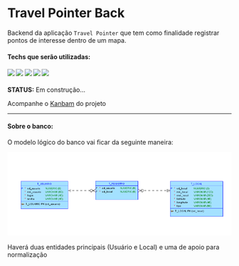 <h1>Travel Pointer Back</h1>



Backend da aplicação `Travel Pointer` que tem como finalidade registrar pontos de interesse dentro de um mapa.

<h4>Techs que serão utilizadas:</h4>



<h4>
    <img src="https://img.shields.io/badge/Spring-6DB33F?style=for-the-badge&logo=spring&logoColor=white" />
    <img src="https://img.shields.io/badge/Java-ED8B00?style=for-the-badge&logo=java&logoColor=white" />
    <img src="https://img.shields.io/badge/PostgreSQL-316192?style=for-the-badge&logo=postgresql&logoColor=white" />
    <img src="https://img.shields.io/badge/Docker-2496ED?style=for-the-badge&logo=docker&logoColor=white" />
    <img src="https://img.shields.io/badge/Heroku-430098?style=for-the-badge&logo=heroku&logoColor=white" /> 
</h4>



<B>STATUS:</B> Em construção...

Acompanhe o <a href="https://github.com/users/Amorim-cyber/projects/5">Kanbam</a> do projeto 

<hr>

<h4>Sobre o banco:</h4>

O modelo lógico do banco vai ficar da seguinte maneira:

<img src="img/tabela.png">

Haverá duas entidades principais (Usuário e Local) e uma de apoio para normalização

